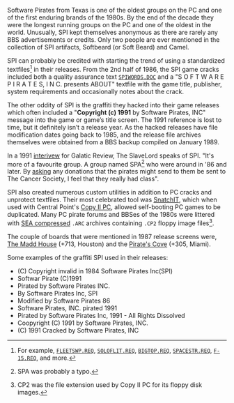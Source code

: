 Software Pirates from Texas is one of the oldest groups on the PC and one of the first enduring brands of the 1980s. By the end of the decade they were the longest running groups on the PC and one of the oldest in the world. Unusually, SPI kept themselves anonymous as there are rarely any BBS advertisements or credits. Only two people are ever mentioned in the collection of SPI artifacts, Softbeard (or Soft Beard) and Camel.

SPI can probably be credited with starting the trend of using a standardized textfiles[^1] in their releases. From the 2nd half of 1986, the SPI game cracks included both a quality assurance text [`SPIWORDS.DOC`](/f/ad2da4) and a "S O F T W A R E   P I R A T E S,  I N C. presents ABOUT" textfile with the game title, publisher, system requirements and occasionally notes about the crack.

The other oddity of SPI is the graffiti they hacked into their game releases which often included a "**Copyright (c) 1991** by Software Pirates, INC" message into the game or game’s title screen. The 1991 reference is lost to time, but it definitely isn’t a release year. As the hacked releases have file modification dates going back to 1985, and the release file archives themselves were obtained from a BBS backup compiled on January 1989.

In a 1991 [interivew](/f/b32f5dc) for Galatic Review, The SlaveLord speaks of SPI. "It's more of a favourite group. A group named SPA[^3] who were around in '86 and later. By [asking](/f/b42b50c) any donations that the pirates might send to them be sent to The Cancer Society, I feel that they really had class".

SPI also created numerous custom utilities in addition to PC cracks and unprotect textfiles. Their most celebrated tool was [SnatchIT](/f/b42b50c), which when used with Central Point's [Copy II PC](https://winworldpc.com/product/copy-ii-pc/2xx), allowed self-booting PC games to be duplicated. Many PC pirate forums and BBSes of the 1980s were littered with [SEA compressed](https://www.pcjs.org/blog/2023/03/07/) `.ARC` archives containing `.CP2` floppy image files[^2].

The couple of boards that were mentioned in 1987 release screens were, [The Madd House](https://demozoo.org/bbs/5625/) (+713, Houston) and the [Pirate's Cove](https://demozoo.org/bbs/12535/) (+305, Miami).

Some examples of the graffiti SPI used in their releases:

- (C) Copyright invalid in 1984 Software Pirates Inc(SPI)
- Softwar Pirate (C)1991
- Pirated by Software Pirates INC.
- By Software Pirates Inc, SPI
- Modified by Software Pirates 86
- Software Pirates, INC. pirated 1991
- Pirated by Software Pirates Inc, 1991 - All Rights Dissolved
- Coopyright (C) 1991 by Software Pirates, INC.
- (C) 1991 Cracked by Software Pirates, INC

[^1]: For example, [`FLEETSWP.REQ`](/f/b31f36a), [`SOLOFLIT.REQ`](/f/ac19132), [`BIGTOP.REQ`](/f/b1276ba), [`SPACESTR.REQ`](/f/ad1b9c2), [`F-15.REQ`](/f/b229f4a), and more.
[^2]: CP2 was the file extension used by Copy II PC for its floppy disk images.
[^3]: SPA was probably a typo.